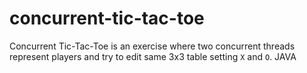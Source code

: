 # concurrent-tic-tac-toe
Concurrent Tic-Tac-Toe is an exercise where two concurrent threads represent players and try to edit same 3x3 table setting `X` and `O`. JAVA
